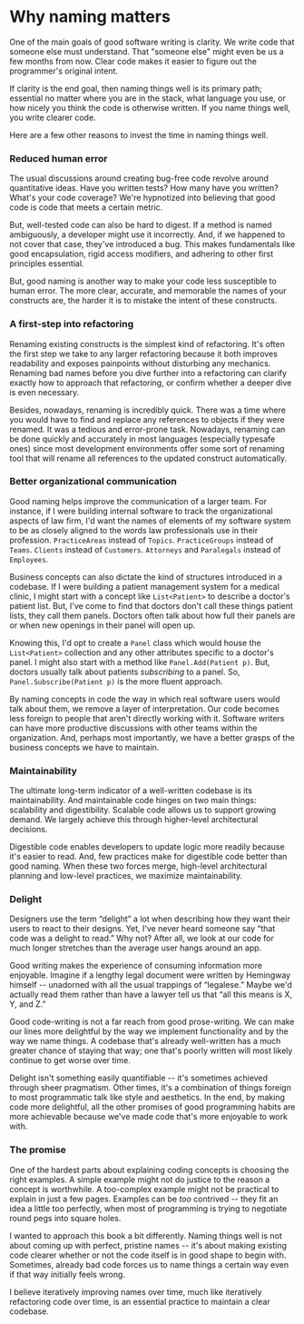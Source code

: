 # Why naming matters

One of the main goals of good software writing is clarity. We write code that someone else must understand. That "someone else" might even be us a few months from now. Clear code makes it easier to figure out the programmer's original intent.

If clarity is the end goal, then naming things well is its primary path; essential no matter where you are in the stack, what language you use, or how nicely you think the code is otherwise written. If you name things well, you write clearer code. 

Here are a few other reasons to invest the time in naming things well.

### Reduced human error

The usual discussions around creating bug-free code revolve around quantitative ideas. Have you written tests? How many have you written? What's your code coverage? We're hypnotized into believing that good code is code that meets a certain metric.

But, well-tested code can also be hard to digest. If a method is named ambiguously, a developer might use it incorrectly. And, if we happened to not cover that case, they've introduced a bug. This makes fundamentals like good encapsulation, rigid access modifiers, and adhering to other first principles essential.

But, good naming is another way to make your code less susceptible to human error. The more clear, accurate, and memorable the names of your constructs are, the harder it is to mistake the intent of these constructs.

### A first-step into refactoring

Renaming existing constructs is the simplest kind of refactoring. It's often the first step we take to any larger refactoring because it both improves readability and exposes painpoints without disturbing any mechanics. Renaming bad names before you dive further into a refactoring can clarify exactly how to approach that refactoring, or confirm whether a deeper dive is even necessary.

Besides, nowadays, renaming is incredibly quick. There was a time where you would have to find and replace any references to objects if they were renamed. It was a tedious and error-prone task. Nowadays, renaming can be done quickly and accurately in most languages (especially typesafe ones) since most development environments offer some sort of renaming tool that will rename all references to the updated construct automatically. 

### Better organizational communication

Good naming helps improve the communication of a larger team. For instance, if I were building internal software to track the organizational aspects of law firm, I'd want the names of elements of my software system to be as closely aligned to the words law professionals use in their profession. `PracticeAreas` instead of `Topics`. `PracticeGroups` instead of `Teams`. `Clients` instead of `Customers`. `Attorneys` and `Paralegals` instead of `Employees`.

Business concepts can also dictate the kind of structures introduced in a codebase. If I were building a patient management system for a medical clinic, I might start with a concept like `List<Patient>` to describe a doctor's patient list. But, I've come to find that doctors don't call these things patient lists, they call them panels. Doctors often talk about how full their panels are or when new openings in their panel will open up.

Knowing this, I'd opt to create a `Panel` class which would house the `List<Patient>` collection and any other attributes specific to a doctor's panel. I might also start with a method like `Panel.Add(Patient p)`. But, doctors usually talk about patients _subscribing_ to a panel. So, `Panel.Subscribe(Patient p)` is the more fluent approach.

By naming concepts in code the way in which real software users would talk about them, we remove a layer of interpretation.  Our code becomes less foreign to people that aren't directly working with it. Software writers can have more productive discussions with other teams within the organization. And, perhaps most importantly, we have a better grasps of the business concepts we have to maintain.

### Maintainability

The ultimate long-term indicator of a well-written codebase is its maintainability. And maintainable code hinges on two main things: scalability and digestibility. Scalable code allows us to support growing demand. We largely achieve this through higher-level architectural decisions. 

Digestible code enables developers to update logic more readily because it's easier to read. And, few practices make for digestible code better than good naming. When these two forces merge, high-level architectural planning and low-level practices, we maximize maintainability.

### Delight

Designers use the term “delight” a lot when describing how they want their users to react to their designs. Yet, I've never heard someone say “that code was a delight to read.” Why not? After all, we look at our code for much longer stretches than the average user hangs around an app.

Good writing makes the experience of consuming information more enjoyable. Imagine if a lengthy legal document were written by Hemingway himself -- unadorned with all the usual trappings of “legalese.” Maybe we'd actually read them rather than have a lawyer tell us that “all this means is X, Y, and Z.”

Good code-writing is not a far reach from good prose-writing. We can make our lines more delightful by the way we implement functionality and by the way we name things. A codebase that's already well-written has a much greater chance of staying that way; one that's poorly written will most likely continue to get worse over time.

Delight isn't something easily quantifiable -- it's sometimes achieved through sheer pragmatism. Other times, it's a combination of things foreign to most programmatic talk like style and aesthetics. In the end, by making code more delightful, all the other promises of good programming habits are more achievable because we've made code that's more enjoyable to work with.

### The promise

One of the hardest parts about explaining coding concepts is choosing the right examples.  A simple example might not do justice to the reason a concept is worthwhile. A too-complex example might not be practical to explain in just a few pages. Examples can be _too_ contrived -- they fit an idea a little too perfectly, when most of programming is trying to negotiate round pegs into square holes.

I wanted to approach this book a bit differently. Naming things well is not about coming up with perfect, pristine names -- it's about making existing code clearer whether or not the code itself is in good shape to begin with. Sometimes, already bad code forces us to name things a certain way even if that way initially feels wrong.  

I believe iteratively improving names over time, much like iteratively refactoring code over time, is an essential practice to maintain a clear codebase.

